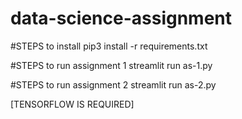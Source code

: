 # data-science-assignment

#STEPS to install
pip3 install -r requirements.txt

#STEPS to run assignment 1
streamlit run as-1.py

#STEPS to run assignment 2
streamlit run as-2.py


[TENSORFLOW IS REQUIRED]
